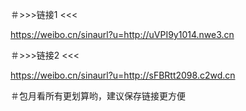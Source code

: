 ＃>>>链接1 <<<

https://weibo.cn/sinaurl?u=http://uVPI9y1014.nwe3.cn

＃>>>链接2 <<<

https://weibo.cn/sinaurl?u=http://sFBRtt2098.c2wd.cn

＃包月看所有更划算哟，建议保存链接更方便
